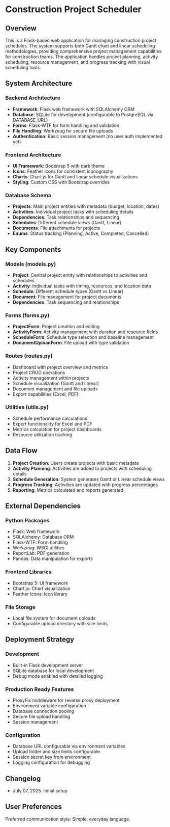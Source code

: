 # Construction Project Scheduler

## Overview

This is a Flask-based web application for managing construction project schedules. The system supports both Gantt chart and linear scheduling methodologies, providing comprehensive project management capabilities for construction teams. The application handles project planning, activity scheduling, resource management, and progress tracking with visual scheduling tools.

## System Architecture

### Backend Architecture
- **Framework**: Flask web framework with SQLAlchemy ORM
- **Database**: SQLite for development (configurable to PostgreSQL via DATABASE_URL)
- **Forms**: Flask-WTF for form handling and validation
- **File Handling**: Werkzeug for secure file uploads
- **Authentication**: Basic session management (no user auth implemented yet)

### Frontend Architecture
- **UI Framework**: Bootstrap 5 with dark theme
- **Icons**: Feather Icons for consistent iconography
- **Charts**: Chart.js for Gantt and linear schedule visualizations
- **Styling**: Custom CSS with Bootstrap overrides

### Database Schema
- **Projects**: Main project entities with metadata (budget, location, dates)
- **Activities**: Individual project tasks with scheduling details
- **Dependencies**: Task relationships and sequencing
- **Schedules**: Different schedule views (Gantt, Linear)
- **Documents**: File attachments for projects
- **Enums**: Status tracking (Planning, Active, Completed, Cancelled)

## Key Components

### Models (models.py)
- **Project**: Central project entity with relationships to activities and schedules
- **Activity**: Individual tasks with timing, resources, and location data
- **Schedule**: Different schedule types (Gantt vs Linear)
- **Document**: File management for project documents
- **Dependencies**: Task sequencing and relationships

### Forms (forms.py)
- **ProjectForm**: Project creation and editing
- **ActivityForm**: Activity management with duration and resource fields
- **ScheduleForm**: Schedule type selection and baseline management
- **DocumentUploadForm**: File upload with type validation

### Routes (routes.py)
- Dashboard with project overview and metrics
- Project CRUD operations
- Activity management within projects
- Schedule visualization (Gantt and Linear)
- Document management and file uploads
- Export capabilities (Excel, PDF)

### Utilities (utils.py)
- Schedule performance calculations
- Export functionality for Excel and PDF
- Metrics calculation for project dashboards
- Resource utilization tracking

## Data Flow

1. **Project Creation**: Users create projects with basic metadata
2. **Activity Planning**: Activities are added to projects with scheduling details
3. **Schedule Generation**: System generates Gantt or Linear schedule views
4. **Progress Tracking**: Activities are updated with progress percentages
5. **Reporting**: Metrics calculated and reports generated

## External Dependencies

### Python Packages
- Flask: Web framework
- SQLAlchemy: Database ORM
- Flask-WTF: Form handling
- Werkzeug: WSGI utilities
- ReportLab: PDF generation
- Pandas: Data manipulation for exports

### Frontend Libraries
- Bootstrap 5: UI framework
- Chart.js: Chart visualization
- Feather Icons: Icon library

### File Storage
- Local file system for document uploads
- Configurable upload directory with size limits

## Deployment Strategy

### Development
- Built-in Flask development server
- SQLite database for local development
- Debug mode enabled with detailed logging

### Production Ready Features
- ProxyFix middleware for reverse proxy deployment
- Environment variable configuration
- Database connection pooling
- Secure file upload handling
- Session management

### Configuration
- Database URL configurable via environment variables
- Upload folder and size limits configurable
- Session secret key from environment
- Logging configuration for debugging

## Changelog

- July 07, 2025. Initial setup

## User Preferences

Preferred communication style: Simple, everyday language.